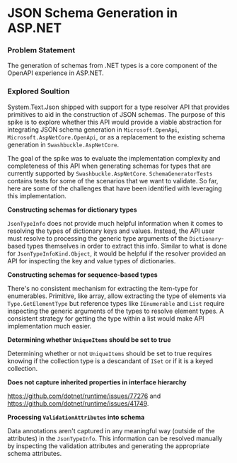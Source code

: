 # JSON Schema Generation in ASP.NET

### Problem Statement

The generation of schemas from .NET types is a core component of the OpenAPI experience in ASP.NET.

### Explored Soultion

System.Text.Json shipped with support for a type resolver API that provides primitives to aid in the construction of JSON schemas. The purpose of this spike is to explore whether this API would provide a viable abstraction for integrating JSON schema generation in `Microsoft.OpenApi`, `Microsoft.AspNetCore.OpenApi`, or as a replacement to the existing schema generation in `Swashbuckle.AspNetCore`.

The goal of the spike was to evaluate the implementation complexity and completeness of this API when generating schemas for types that are currently supported by `Swashbuckle.AspNetCore`. `SchemaGeneratorTests` contains tests for some of the scenarios that we want to validate. So far, here are some of the challenges that have been identified with leveraging this implementation.

**Constructing schemas for dictionary types**

`JsonTypeInfo` does not provide much helpful information when it comes to resolving the types of dictionary keys and values. Instead, the API user must resolve to processing the generic type arguments of the `Dictionary`-based types themselves in order to extract this info. Similar to what is done for `JsonTypeInfoKind.Object`, it would be helpful if the resolver provided an API for inspecting the key and value types of dictionaries.

**Constructing schemas for sequence-based types**

There's no consistent mechanism for extracting the item-type for enumerables. Primitive, like array, allow extracting the type of elements via `Type.GetElementType` but reference types like `IEnumerable` and `List` require inspecting the generic arguments of the types to resolve element types. A consistent strategy for getting the type within a list would make API implementation much easier.

**Determining whether `UniqueItems` should be set to true**

Determining whether or not `UniqueItems` should be set to true requires knowing if the collection type is a descandant of `ISet` or if it is a keyed collection.

**Does not capture inherited properties in interface hierarchy**

https://github.com/dotnet/runtime/issues/77276 and https://github.com/dotnet/runtime/issues/41749.

**Processing `ValidationAttributes` into schema**

Data annotations aren't captured in any meaningful way (outside of the attributes) in the `JsonTypeInfo`. This information can be resolved manually by inspecting the validation attributes and generating the appropriate schema attributes.

